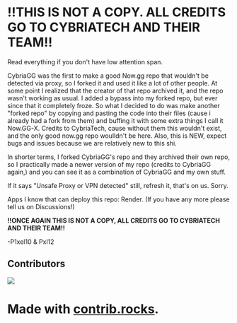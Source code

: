 # !!THIS IS NOT A COPY. ALL CREDITS GO TO CYBRIATECH AND THEIR TEAM!! #

Read everything if you don't have low attention span.

CybriaGG was the first to make a good Now.gg repo that wouldn't be detected via proxy, so I forked it and used it like a lot of other people.
At some point I realized that the creator of that repo archived it, and the repo wasn't working as usual.
I added a bypass into my forked repo, but ever since that it completely froze.
So what I decided to do was make another "forked repo" by copying and pasting the code into their files (cause i already had a fork from them) and buffing it with some extra things I call it Now.GG-X.
Credits to CybriaTech, cause without them this wouldn't exist, and the only good now.gg repo woulldn't be here. 
Also, this is NEW, expect bugs and issues because we are relatively new to this shi.


In shorter terms, I forked CybriaGG's repo and they archived their own repo, so I practically made a newer version of my repo (credits to CybriaGG again,) and you can see it as a combination of CybriaGG and my own stuff. 

If it says "Unsafe Proxy or VPN detected" still, refresh it, that's on us. Sorry.

Apps I know that can deploy this repo: Render. (If you have any more please tell us on Discussions!)

**!!ONCE AGAIN THIS IS NOT A COPY, ALL CREDITS GO TO CYBRIATECH AND THEIR TEAM!!**

-P1xel10 & Pxl12



## Contributors
<a href="https://github.com/UnfilteredBytes/Now.gg-X/graphs/contributors">
  <img src="https://contrib.rocks/image?repo=UnfilteredBytes/Now.gg-X" />
</a>

# Made with [contrib.rocks](https://contrib.rocks).

